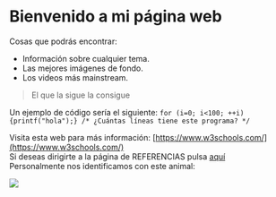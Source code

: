 # Bienvenido a mi página web

Cosas que podrás encontrar:  

*   Información sobre cualquier tema.
*   Las mejores imágenes de fondo.
*   Los videos más mainstream.

> El que la sigue la consigue

Un ejemplo de código sería el siguiente: `for (i=0; i<100; ++i) {printf("hola");} /* ¿Cuántas líneas tiene este programa? */`  

Visita esta web para más información: [https://www.w3schools.com/](https://www.w3schools.com/)  
Si deseas dirigirte a la página de REFERENCIAS pulsa [aquí](referencias.md)  
Personalmente nos identificamos con este animal:  

![](https://ep01.epimg.net/elpais/imagenes/2019/02/22/ciencia/1550818709_906141_1550832702_noticia_normal.jpg)

